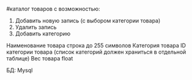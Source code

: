 #каталог товаров с возможностью:

1. Добавить новую запись (с выбором категории товара)
2. Удалить запись
3. Добавить категорию

Наименование товара строка
до 255 символов
Категория товара ID
категории товара (список категорий должен храниться в отдельной
таблице)
Вес товара float

БД: Mysql
